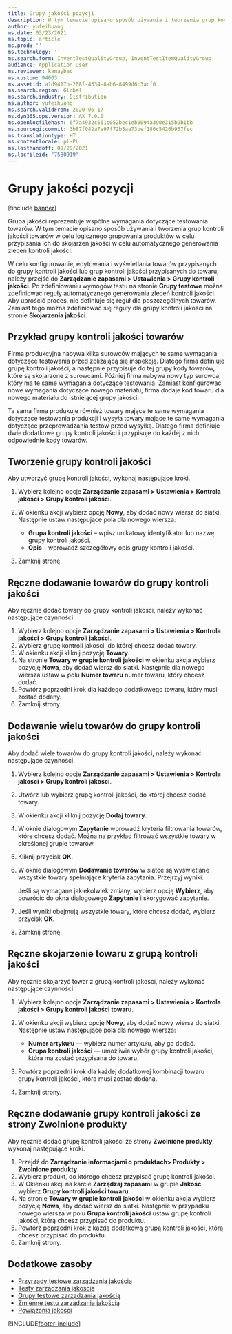 ```yaml
---
title: Grupy jakości pozycji
description: W tym temacie opisano sposób używania i tworzenia grup kontroli jakości towarów w celu logicznego grupowania produktów w celu przypisania ich do skojarzeń jakości w celu automatycznego generowania zleceń kontroli jakości.
author: yufeihuang
ms.date: 03/23/2021
ms.topic: article
ms.prod: ''
ms.technology: ''
ms.search.form: InventTestQualityGroup, InventTestItemQualityGroup
audience: Application User
ms.reviewer: kamaybac
ms.custom: 94003
ms.assetid: a1d9417b-268f-4334-8ab6-8499d6c3acf0
ms.search.region: Global
ms.search.industry: Distribution
ms.author: yufeihuang
ms.search.validFrom: 2020-06-17
ms.dyn365.ops.version: AX 7.0.0
ms.openlocfilehash: 6f7a4932c561c052bec1eb0094a390e315b9b1bb
ms.sourcegitcommit: 3b87f042a7e97f72b5aa73bef186c5426b937fec
ms.translationtype: HT
ms.contentlocale: pl-PL
ms.lasthandoff: 09/29/2021
ms.locfileid: "7580919"
---
```

# <a name="item-quality-groups"></a>Grupy jakości pozycji

[!include [banner](../includes/banner.md)]

Grupa jakości reprezentuje wspólne wymagania dotyczące testowania towarów. W tym temacie opisano sposób używania i tworzenia grup kontroli jakości towarów w celu logicznego grupowania produktów w celu przypisania ich do skojarzeń jakości w celu automatycznego generowania zleceń kontroli jakości.

W celu konfigurowanie, edytowania i wyświetlania towarów przypisanych do grupy kontroli jakości lub grup kontroli jakości przypisanych do towaru, należy przejść do **Zarządzanie zapasami \> Ustawienia \> Grupy kontroli jakości**. Po zdefiniowaniu wymogów testu na stronie **Grupy testowe** można zdefiniować reguły automatycznego generowania zleceń kontroli jakości. Aby uprościć proces, nie definiuje się reguł dla poszczególnych towarów. Zamiast tego można zdefiniować się reguły dla grupy kontroli jakości na stronie **Skojarzenia jakości**.

## <a name="example-of-an-item-quality-group"></a>Przykład grupy kontroli jakości towarów

Firma produkcyjna nabywa kilka surowców mających te same wymagania dotyczące testowania przed zbliżającą się inspekcją. Dlatego firma definiuje grupę kontroli jakości, a następnie przypisuje do tej grupy kody towarów, które są skojarzone z surowcami. Później firma nabywa nowy typ surowca, który ma te same wymagania dotyczące testowania. Zamiast konfigurować nowe wymagania dotyczące nowego materiału, firma dodaje kod towaru dla nowego materiału do istniejącej grupy jakości.

Ta sama firma produkuje również towary mające te same wymagania dotyczące testowania produkcji i wysyła towary mające te same wymagania dotyczące przeprowadzania testów przed wysyłką. Dlatego firma definiuje dwie dodatkowe grupy kontroli jakości i przypisuje do każdej z nich odpowiednie kody towarów.

## <a name="create-a-quality-group"></a>Tworzenie grupy kontroli jakości

Aby utworzyć grupę kontroli jakości, wykonaj następujące kroki.

1. Wybierz kolejno opcje **Zarządzanie zapasami \> Ustawienia \> Kontrola jakości \> Grupy kontroli jakości**.
1. W okienku akcji wybierz opcję **Nowy**, aby dodać nowy wiersz do siatki. Następnie ustaw następujące pola dla nowego wiersza:

    - **Grupa kontroli jakości** – wpisz unikatowy identyfikator lub nazwę grupy kontroli jakości.
    - **Opis** – wprowadź szczegółowy opis grupy kontroli jakości.

1. Zamknij stronę.

## <a name="manually-add-items-to-a-quality-group"></a>Ręczne dodawanie towarów do grupy kontroli jakości

Aby ręcznie dodać towary do grupy kontroli jakości, należy wykonać następujące czynności.

1. Wybierz kolejno opcje **Zarządzanie zapasami \> Ustawienia \> Kontrola jakości \> Grupy kontroli jakości**.
1. Wybierz grupę kontroli jakości, do której chcesz dodać towary.
1. W okienku akcji kliknij pozycję **Towary**.
1. Na stronie **Towary w grupie kontroli jakości** w okienku akcja wybierz pozycję **Nowa**, aby dodać wiersz do siatki. Następnie dla nowego wiersza ustaw w polu **Numer towaru** numer towaru, który chcesz dodać.
1. Powtórz poprzedni krok dla każdego dodatkowego towaru, który musi zostać dodany.
1. Zamknij strony.

## <a name="add-multiple-items-to-a-quality-group"></a>Dodawanie wielu towarów do grupy kontroli jakości

Aby dodać wiele towarów do grupy kontroli jakości, należy wykonać następujące czynności.

1. Wybierz kolejno opcje **Zarządzanie zapasami \> Ustawienia \> Kontrola jakości \> Grupy kontroli jakości**.
1. Utwórz lub wybierz grupę kontroli jakości, do której chcesz dodać towary.
1. W okienku akcji kliknij pozycję **Dodaj towary**.
1. W oknie dialogowym **Zapytanie** wprowadź kryteria filtrowania towarów, które chcesz dodać. Można na przykład filtrować wszystkie towary w określonej grupie towarów.
1. Kliknij przycisk **OK**.
1. W oknie dialogowym **Dodawanie towarów** w siatce są wyświetlane wszystkie towary spełniające kryteria zapytania. Przejrzyj wyniki.

    Jeśli są wymagane jakiekolwiek zmiany, wybierz opcję **Wybierz**, aby powrócić do okna dialogowego **Zapytanie** i skorygować zapytanie.

1. Jeśli wyniki obejmują wszystkie towary, które chcesz dodać, wybierz przycisk **OK**.
1. Zamknij stronę.

## <a name="manually-associate-an-item-with-a-quality-group"></a>Ręczne skojarzenie towaru z grupą kontroli jakości

Aby ręcznie skojarzyć towar z grupą kontroli jakości, należy wykonać następujące czynności.

1. Wybierz kolejno opcje **Zarządzanie zapasami \> Ustawienia \> Kontrola jakości \> Grupy kontroli jakości towaru**.
1. W okienku akcji wybierz opcję **Nowy**, aby dodać nowy wiersz do siatki. Następnie ustaw następujące pola dla nowego wiersza:

    - **Numer artykułu** — wybierz numer artykułu, aby go dodać.
    - **Grupa kontroli jakości** — umożliwia wybór grupy kontroli jakości, która ma zostać przypisana do towaru.

1. Powtórz poprzedni krok dla każdej dodatkowej kombinacji towaru i grupy kontroli jakości, która musi zostać dodana.
1. Zamknij strony.

## <a name="manually-add-a-quality-group-from-the-released-products-page"></a>Ręczne dodawanie grupy kontroli jakości ze strony Zwolnione produkty

Aby ręcznie dodać grupę kontroli jakości ze strony **Zwolnione produkty**, wykonaj następujące kroki.

1. Przejdź do **Zarządzanie informacjami o produktach\> Produkty \> Zwolnione produkty**.
1. Wybierz produkt, do którego chcesz przypisać grupę kontroli jakości.
1. W Okienku akcji na karcie **Zarządzaj zapasami** w grupie **Jakość** wybierz **Grupy kontroli jakości towaru**.
1. Na stronie **Towary w grupie kontroli jakości** w okienku akcja wybierz pozycję **Nowa**, aby dodać wiersz do siatki. Następnie w przypadku nowego wiersza w polu **Grupa kontroli jakości** ustaw grupę kontroli jakości, którą chcesz przypisać do produktu.
1. Powtórz poprzedni krok z każdą dodatkową grupą kontroli jakości, którą chcesz przypisać do produktu.
1. Zamknij strony.

## <a name="additional-resources"></a>Dodatkowe zasoby

- [Przyrządy testowe zarządzania jakością](quality-test-instruments.md)
- [Testy zarządzania jakością](quality-tests.md)
- [Grupy testowe zarządzania jakością](quality-test-groups.md)
- [Zmienne testu zarządzania jakością](quality-test-variables.md)
- [Powiązania jakości](quality-associations.md)

[!INCLUDE[footer-include](../../includes/footer-banner.md)]
